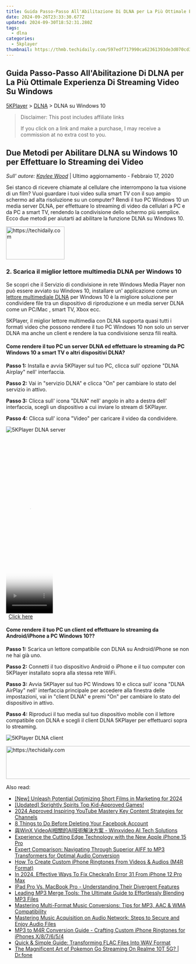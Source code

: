 ```yaml
---
title: Guida Passo-Passo All'Abilitazione Di DLNA per La Più Ottimale Experienza Di Streaming Video Su Windows
date: 2024-09-26T23:33:30.677Z
updated: 2024-09-30T18:52:31.280Z
tags:
  - dlna
categories:
  - 5kplayer
thumbnail: https://thmb.techidaily.com/597edf717990ca62361393de3d070cd39e4e090d77618c1c86673588d21031a3.jpeg
---
```


## Guida Passo-Passo All'Abilitazione Di DLNA per La Più Ottimale Experienza Di Streaming Video Su Windows

[5KPlayer](https://tools.techidaily.com/5kplayer/products/) \> [DLNA](https://tools.techidaily.com/5kplayer/dlna/) \> DLNA su Windows 10

>  Disclaimer: This post includes affiliate links
>
>  If you click on a link and make a purchase, I may receive a commission at no extra cost to you.
>

## Due Metodi per Abilitare DLNA su Windows 10 per Effettuare lo Streaming dei Video

 _Sull' autore: [Kaylee Wood](https://twitter.com/CoolKateylee?lang=en)_ | Ultimo aggiornamento - Febbraio 17, 2020

Sei stanco di ricevere chiamate al cellulare che interrompono la tua visione di un film? Vuoi guardare i tuoi video sulla smart TV con il suo ampio schermo ad alta risoluzione su un computer? Rendi il tuo PC Windows 10 un media server DLNA, per effettuare lo streaming di video da cellulari a PC e da PC a smart TV, rendendo la condivisione dello schermo più semplice. Ecco due metodi per aiutarti ad abilitare la funzione DLNA su Windows 10.

<!-- affiliate ads begin -->
<a href="https://malaysia-healthcare-travel-council.pxf.io/c/5597632/1576474/17382" target="_top" id="1576474">
  <img src="//a.impactradius-go.com/display-ad/17382-1576474" border="0" alt="https://techidaily.com" width="160" height="90"/>
</a>
<img height="0" width="0" src="https://malaysia-healthcare-travel-council.pxf.io/i/5597632/1576474/17382" style="position:absolute;visibility:hidden;" border="0" />
<!-- affiliate ads end -->

### 2\. Scarica il miglior lettore multimedia DLNA per Windows 10

Se scopri che il Servizio di condivisione in rete Windows Media Player non può essere avviato su Windows 10, installare un' applicazione come un [lettore multimediale DLNA](https://tools.techidaily.com/5kplayer/dlna/) per Windows 10 è la migliore soluzione per condividere file tra un dispositivo di riproduzione e un media server DLNA come un PC/Mac , smart TV, Xbox ecc.

5KPlayer, il miglior lettore multimedia con DLNA supporta quasi tutti i formati video che possono rendere il tuo PC Windows 10 non solo un server DLNA ma anche un client e rendere la tua condivisione senza fili realtà.

#### **Come rendere il tuo PC un server DLNA ed effettuare lo streaming da PC Windows 10 a smart TV o altri dispositivi DLNA?**

**Passo 1:** Installa e avvia 5KPlayer sul tuo PC, clicca sull' opzione "DLNA Airplay" nell' interfaccia.

**Passo 2:** Vai in "servizio DLNA" e clicca "On" per cambiare lo stato del servizio in attivo. 

**Passo 3:** Clicca sull' icona "DLNA" nell' angolo in alto a destra dell' interfaccia, scegli un dispositivo a cui inviare lo stream di 5KPlayer.

**Passo 4:** Clicca sull' icona "Video" per caricare il video da condividere.

![5KPlayer DLNA server](https://www.5kplayer.com/dlna-it/../dlna/img/turn-on-dlna-server.jpg) 

<!-- affiliate ads begin -->
<span id="1975636">
					<video width="128" height="480" style="cursor:pointer"
           poster="//a.impactradius-go.com/display-clicktoplayimage/1975636.png"
           onclick="if(!this.playClicked){this.play();this.setAttribute('controls',true);this.playClicked=true;}">
	   <source src="//a.impactradius-go.com/display-ad/22993-1975636">
	   <img src="//a.impactradius-go.com/display-clicktoplayimage/1975636.png" style="border: none; height: 100%; width: 100%; object-fit: contain">
	</video>
	<div style="width:80px;text-align:center"><a href="javascript:window.open(decodeURIComponent('https%3A%2F%2Fhomestyler.sjv.io%2Fc%2F5597632%2F1975636%2F22993'), '_blank');void(0);">Click here</a></div>
</span>
<img height="0" width="0" src="https://imp.pxf.io/i/5597632/1975636/22993" style="position:absolute;visibility:hidden;" border="0" />
<!-- affiliate ads end -->

#### **Come rendere il tuo PC un client ed effettuare lo streaming da Android/iPhone a PC Windows 10??**

**Passo 1:** Scarica un lettore compatibile con DLNA su Android/iPhone se non ne hai già uno.

**Passo 2:** Connetti il tuo dispositivo Android o iPhone e il tuo computer con 5KPlayer installato sopra alla stessa rete WiFi.

**Passo 3:** Avvia 5KPlayer sul tuo PC Windows 10 e clicca sull' icona "DLNA AirPlay" nell' interfaccia principale per accedere alla finestra delle impostazioni, vai in "client DLNA" e premi "On" per cambiare lo stato del dispositivo in attivo.

**Passo 4:** Riproduci il tuo media sul tuo dispositivo mobile con il lettore compatibile con DLNA e scegli il client DLNA 5KPlayer per effettuarci sopra lo streaming.

![5KPlayer DLNA client](https://www.5kplayer.com/dlna-it/../dlna/img/turn-on-dlna-client.jpg)

<!-- affiliate ads begin -->
<a href="https://appsumo.8odi.net/c/5597632/2144289/7443" target="_top" id="2144289">
  <img src="//a.impactradius-go.com/display-ad/7443-2144289" border="0" alt="https://techidaily.com" width="728" height="90"/>
</a>
<img height="0" width="0" src="https://appsumo.8odi.net/i/5597632/2144289/7443" style="position:absolute;visibility:hidden;" border="0" />
<!-- affiliate ads end -->

<ins class="adsbygoogle"
     style="display:block"
     data-ad-format="autorelaxed"
     data-ad-client="ca-pub-7571918770474297"
     data-ad-slot="1223367746"></ins>

<ins class="adsbygoogle"
     style="display:block"
     data-ad-client="ca-pub-7571918770474297"
     data-ad-slot="8358498916"
     data-ad-format="auto"
     data-full-width-responsive="true"></ins>

<span class="atpl-alsoreadstyle">Also read:</span>
<div><ul>
<li><a href="https://youtube-zero.techidaily.com/nleash-potential-optimizing-short-films-in-marketing-for-2024/"><u>[New] Unleash Potential Optimizing Short Films in Marketing for 2024</u></a></li>
<li><a href="https://visual-screen-recording.techidaily.com/1715860091317-updated-sprightly-spirits-top-kid-approved-games/"><u>[Updated] Sprightly Spirits Top Kid-Approved Games!</u></a></li>
<li><a href="https://youtube-docs.techidaily.com/approved-inspiring-youtube-mastery-key-content-strategies-for-channels/"><u>2024 Approved Inspiring YouTube Mastery Key Content Strategies for Channels</u></a></li>
<li><a href="https://facebook.techidaily.com/8-things-to-do-before-deleting-your-facebook-account/"><u>8 Things to Do Before Deleting Your Facebook Account</u></a></li>
<li><a href="https://solve-latest.techidaily.com/winx-videoaiai-winxvideo-ai-tech-solutions/"><u>與WinX VideoAI相關的AI技術解決方案 - Winxvideo AI Tech Solutions</u></a></li>
<li><a href="https://buynow-tips.techidaily.com/experience-the-cutting-edge-technology-with-the-new-apple-iphone-15-pro/"><u>Experience the Cutting Edge Technology with the New Apple iPhone 15 Pro</u></a></li>
<li><a href="https://media-tips.techidaily.com/expert-comparison-navigating-through-superior-aiff-to-mp3-transformers-for-optimal-audio-conversion/"><u>Expert Comparison: Navigating Through Superior AIFF to MP3 Transformers for Optimal Audio Conversion</u></a></li>
<li><a href="https://media-tips.techidaily.com/how-to-create-custom-iphone-ringtones-from-videos-and-audios-m4r-format/"><u>How To Create Custom iPhone Ringtones From Videos & Audios (M4R Format)</u></a></li>
<li><a href="https://activate-lock.techidaily.com/in-2024-effective-ways-to-fix-checkra1n-error-31-from-iphone-12-pro-max-by-drfone-ios/"><u>In 2024, Effective Ways To Fix Checkra1n Error 31 From iPhone 12 Pro Max</u></a></li>
<li><a href="https://buynow-help.techidaily.com/ipad-pro-vs-macbook-pro-understanding-their-divergent-features/"><u>IPad Pro Vs. MacBook Pro - Understanding Their Divergent Features</u></a></li>
<li><a href="https://media-tips.techidaily.com/leading-mp3-merge-tools-the-ultimate-guide-to-effortlessly-blending-mp3-files/"><u>Leading MP3 Merge Tools: The Ultimate Guide to Effortlessly Blending MP3 Files</u></a></li>
<li><a href="https://media-tips.techidaily.com/mastering-multi-format-music-conversions-tips-for-mp3-aac-and-wma-compatibility/"><u>Mastering Multi-Format Music Conversions: Tips for MP3, AAC & WMA Compatibility</u></a></li>
<li><a href="https://media-tips.techidaily.com/mastering-music-acquisition-on-audio-network-steps-to-secure-and-enjoy-audio-files/"><u>Mastering Music Acquisition on Audio Network: Steps to Secure and Enjoy Audio Files</u></a></li>
<li><a href="https://media-tips.techidaily.com/mp3-to-m4r-conversion-guide-crafting-custom-iphone-ringtones-for-iphones-x87654/"><u>MP3 to M4R Conversion Guide - Crafting Custom iPhone Ringtones for iPhones X/8/7/6/5/4</u></a></li>
<li><a href="https://media-tips.techidaily.com/quick-and-simple-guide-transforming-flac-files-into-wav-format/"><u>Quick & Simple Guide: Transforming FLAC Files Into WAV Format</u></a></li>
<li><a href="https://pokemon-go-android.techidaily.com/the-magnificent-art-of-pokemon-go-streaming-on-realme-10t-5g-drfone-by-drfone-virtual-android/"><u>The Magnificent Art of Pokemon Go Streaming On Realme 10T 5G? | Dr.fone</u></a></li>
</ul></div>

